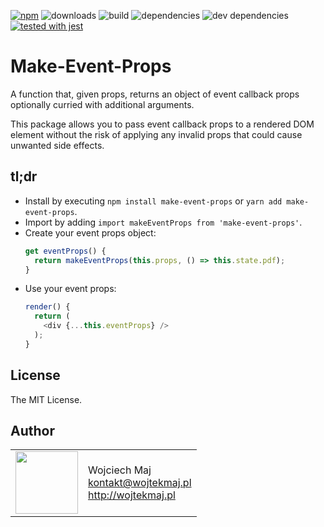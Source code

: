 [![npm](https://img.shields.io/npm/v/make-event-props.svg)](https://www.npmjs.com/package/make-event-props) ![downloads](https://img.shields.io/npm/dt/make-event-props.svg) ![build](https://travis-ci.com/wojtekmaj/make-event-props.svg?branch=master) ![dependencies](https://img.shields.io/david/wojtekmaj/make-event-props.svg
) ![dev dependencies](https://img.shields.io/david/dev/wojtekmaj/make-event-props.svg
) [![tested with jest](https://img.shields.io/badge/tested_with-jest-99424f.svg)](https://github.com/facebook/jest)

# Make-Event-Props
A function that, given props, returns an object of event callback props optionally curried with additional arguments.

This package allows you to pass event callback props to a rendered DOM element without the risk of applying any invalid props that could cause unwanted side effects.

## tl;dr
* Install by executing `npm install make-event-props` or `yarn add make-event-props`.
* Import by adding `import makeEventProps from 'make-event-props'`.
* Create your event props object:
    ```js
    get eventProps() {
      return makeEventProps(this.props, () => this.state.pdf);
    }
    ```
* Use your event props:
    ```js
    render() {
      return (
        <div {...this.eventProps} />
      );
    }
    ```

## License

The MIT License.

## Author

<table>
  <tr>
    <td>
      <img src="https://github.com/wojtekmaj.png?s=100" width="100">
    </td>
    <td>
      Wojciech Maj<br />
      <a href="mailto:kontakt@wojtekmaj.pl">kontakt@wojtekmaj.pl</a><br />
      <a href="http://wojtekmaj.pl">http://wojtekmaj.pl</a>
    </td>
  </tr>
</table>
